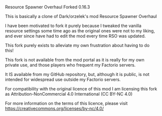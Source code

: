 Resource Spawner Overhaul Forked 0.16.3

This is basically a clone of Dark/orzelek's mod Resource Spawner Overhaul

I have been motivated to fork it purely because I tweaked the vanilla resource
settings some time ago as the original ones were not to my liking, and ever
since have had to edit the mod every time RSO was updated.

This fork purely exists to alleviate my own frustration about having to do this!

This fork is not available from the mod portal as it is really for my own 
private use, and those players who frequent my Factorio servers.

It IS available from my GitHub repository, but, although it is public, is not
intended for widespread use outside my Factorio servers.

For compatibility with the original licence of this mod I am licensing this
fork as Attribution-NonCommercial 4.0 International (CC BY-NC 4.0)

For more information on the terms of this licence, please visit
https://creativecommons.org/licenses/by-nc/4.0/
